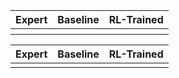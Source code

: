 <!--
<table>
    <tr>
      <td>1</td>
      <th><audio controls autoplay>
        <source src="https://github.com/eric551130/MusicDemo/raw/refs/heads/main/WAV_1111/song_1_0.88713.wav"
        type="audio/mpeg">
       </audio></th>
    </tr>
    <tr>
      <td>2</td>
      <td><audio controls autoplay>
        <source src="https://github.com/eric551130/MusicDemo/raw/refs/heads/main/WAV_1111/song_2_0.86003.wav"
        type="audio/mpeg">
       </audio></td>
    </tr>
    <tr>
      <td>3</td>
      <th><audio controls autoplay>
        <source src="https://github.com/eric551130/MusicDemo/raw/refs/heads/main/WAV_1111/song_3_0.92767.wav"
        type="audio/mpeg">
       </audio></th>   
    </tr>  
    <tr>
        <td>4</td>
      <td><audio controls autoplay>
        <source src="https://github.com/eric551130/MusicDemo/raw/refs/heads/main/WAV_1111/song_4_0.89385.wav"
        type="audio/mpeg">
       </audio></td>
    </tr>
    <tr>
        <td>5</td>
      <td><audio controls autoplay>
        <source src="https://github.com/eric551130/MusicDemo/raw/refs/heads/main/WAV_1111/song_5_0.83701.wav"
        type="audio/mpeg">
       </audio></td>
    </tr>
</table>
-->

<!-- <audio controls autoplay>
        <source src="https://raw.githubusercontent.com/eric551130/MusicDemo/main/WAV_1111/song_5_0.83701.wav"
        type="audio/mpeg">
       </audio></th> -->

<div>
  <midi-visualizer type="piano-roll" id="mainVisualizer" src="https://raw.githubusercontent.com/eric551130/MusicDemo/main/MIDI_1111/expert_009.mid"></midi-visualizer>
  <midi-player src="https://raw.githubusercontent.com/eric551130/MusicDemo/main/MIDI_1111/expert_009.mid" sound-font visualizer="#mainVisualizer" id="mainPlayer">
  </midi-player>
</div>


<table>
  <thead>
    <tr>
      <th>Expert</th>
      <th>Baseline</th>
      <th>RL-Trained</th>
    </tr>
  </thead>
  <tbody>
    <tr>
        <th>
          <div>
            <midi-visualizer type="piano-roll" id="mainVisualizer" src="https://raw.githubusercontent.com/eric551130/MusicDemo/main/MIDI_1111/expert_009.mid"></midi-visualizer>
            <midi-player src="https://raw.githubusercontent.com/eric551130/MusicDemo/main/MIDI_1111/expert_009.mid" sound-font visualizer="#mainVisualizer" id="mainPlayer">
            </midi-player>
          </div>
        </th>
        <th>
          <div>
            <midi-visualizer type="piano-roll" id="mainVisualizer" src="https://raw.githubusercontent.com/eric551130/MusicDemo/main/MIDI_1111/expert_009.mid"></midi-visualizer>
            <midi-player src="https://raw.githubusercontent.com/eric551130/MusicDemo/main/MIDI_1111/expert_009.mid" sound-font visualizer="#mainVisualizer" id="mainPlayer">
            </midi-player>
          </div>       
        </th>
        <th>
          <div>
            <midi-visualizer type="piano-roll" id="mainVisualizer" src="https://raw.githubusercontent.com/eric551130/MusicDemo/main/MIDI_1111/expert_009.mid"></midi-visualizer>
            <midi-player src="https://raw.githubusercontent.com/eric551130/MusicDemo/main/MIDI_1111/expert_009.mid" sound-font visualizer="#mainVisualizer" id="mainPlayer">
            </midi-player>
          </div>       
        </th>
    </tr>
  </tbody>
</table>

<table>
  <thead>
    <tr>
      <th>Expert</th>
      <th>Baseline</th>
      <th>RL-Trained</th>
    </tr>
  </thead>
  <tbody>
    <tr>
        <td>
          <div>
            <midi-visualizer type="piano-roll" id="mainVisualizer4" src="https://raw.githubusercontent.com/eric551130/MusicDemo/main/MIDI_1111/expert_009.mid"></midi-visualizer>
            <midi-player src="https://raw.githubusercontent.com/eric551130/MusicDemo/main/MIDI_1111/expert_009.mid" sound-font visualizer="#mainVisualizer4" id="mainPlayer">
            </midi-player>
          </div>
        </td>
        <td>
          <div>
            <midi-visualizer type="piano-roll" id="mainVisualizer5" src="https://raw.githubusercontent.com/eric551130/MusicDemo/main/MIDI_1111/expert_009.mid"></midi-visualizer>
            <midi-player src="https://raw.githubusercontent.com/eric551130/MusicDemo/main/MIDI_1111/expert_009.mid" sound-font visualizer="#mainVisualizer5" id="mainPlayer">
            </midi-player>
          </div>       
        </td>
        <td>
          <div>
            <midi-visualizer type="piano-roll" id="mainVisualizer6" src="https://raw.githubusercontent.com/eric551130/MusicDemo/main/MIDI_1111/expert_009.mid"></midi-visualizer>
            <midi-player src="https://raw.githubusercontent.com/eric551130/MusicDemo/main/MIDI_1111/expert_009.mid" sound-font visualizer="#mainVisualizer6" id="mainPlayer">
            </midi-player>
          </div>       
        </td>
    </tr>
  </tbody>
</table>

<script src="https://cdn.jsdelivr.net/combine/npm/tone@14.7.58,npm/@magenta/music@1.23.1/es6/core.js,npm/focus-visible@5,npm/html-midi-player@1.4.0"></script>
